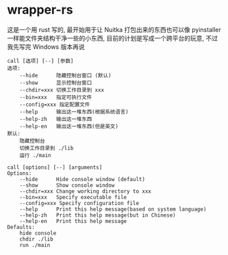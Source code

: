 # wrapper-rs

这是一个用 rust 写的, 最开始用于让 Nuitka 打包出来的东西也可以像 pyinstaller 一样能文件夹结构干净一些的小东西, 目前的计划是写成一个跨平台的玩意, 不过我先写完 Windows 版本再说

```text
call [选项] [--] [参数]
选项:
    --hide      隐藏控制台窗口 (默认)
    --show      显示控制台窗口
    --chdir=xxx 切换工作目录到 xxx
    --bin=xxx   指定可执行文件
    --config=xxx 指定配置文件
    --help      输出这一堆东西(根据系统语言)
    --help-zh   输出这一堆东西
    --help-en   输出这一堆东西(但是英文)
默认:
    隐藏控制台
    切换工作目录到 ./lib
    运行 ./main
```

```text
call [options] [--] [arguments]
Options:
    --hide      Hide console window (default)
    --show      Show console window
    --chdir=xxx Change working directory to xxx
    --bin=xxx   Specify executable file
    --config=xxx Specify configuration file
    --help      Print this help message(based on system language)
    --help-zh   Print this help message(but in Chinese)
    --help-en   Print this help message
Defaults:
    hide console
    chdir ./lib
    run ./main
```
